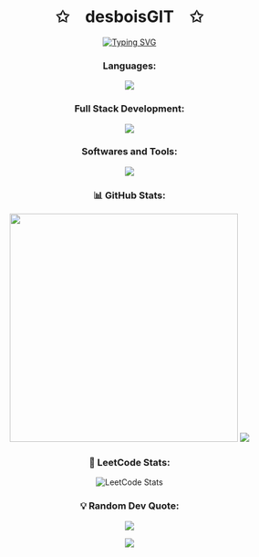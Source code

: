 <p align="center">
    <h1 align="center">✩&emsp;desboisGIT&emsp;✩</h1>
</p>

<p align="center">
    <a href="https://git.io/typing-svg">
        <img src="https://readme-typing-svg.herokuapp.com?font=Fira+Code&weight=600&size=22&duration=2000&pause=1000&center=true&vCenter=true&random=false&width=500&lines=SoundRise+CTO;17+yo+dev+from+France;Building+cool+stuff;Always+learning+new+techs" alt="Typing SVG" />
    </a>
</p>

<h3 align="center"> Languages: </h3>
<p align="center">
  <img src="https://skillicons.dev/icons?i=c,js,py,ts,tsx"/>
</p>

<h3 align="center"> Full Stack Development: </h3>
<p align="center">
  <img src="https://skillicons.dev/icons?i=html,css,js,bootstrap,django,docker,python,typescript,react"/>
</p>

<h3 align="center"> Softwares and Tools: </h3>
<p align="center">
  <img src="https://skillicons.dev/icons?i=github,vscode,arch,linux,pycharm"/>
</p>

<h3 align="center"> 📊 GitHub Stats: </h3>
<p align="center">
    <!--<img src="https://github-readme-stats.vercel.app/api?username=desboisGIT&show_icons=true&theme=radical" width="400"/>-->
    <img src="https://github-readme-streak-stats.herokuapp.com/?user=desboisGIT&theme=radical" width="400"/>
    <img src="https://github-profile-summary-cards.vercel.app/api/cards/profile-details?username=desboisGIT&theme=radical"/>
</p>

<h3 align="center"> 🚀 LeetCode Stats: </h3>
<div align="center">
    <img src="https://leetcard.jacoblin.cool/desboisgit?theme=dark&font=Abel&ext=contest" alt="LeetCode Stats"/>
</div>

<h3 align="center"> 💡 Random Dev Quote: </h3>
<p align="center">
    <img src="https://quotes-github-readme.vercel.app/api?type=horizontal&theme=dark"/>
</p>

<p align="center">
    <img src="https://komarev.com/ghpvc/?username=desboisGIT&color=blue&style=flat"/>
</p>
